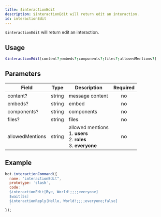 ```yaml
---
title: $interactionEdit 
description: $interactionEdit will return edit an interaction.
id: interactionEdit
---
```


`$interactionEdit` will return edit an interaction.

## Usage

```php
$interactionEdit[content?;embeds?;components?;files?;allowedMentions?]
```

## Parameters 


| Field           | Type   | Description                                                                     | Required |
| --------------- | ------ | ------------------------------------------------------------------------------- |:--------:|
| content?        | string | message content                                                                 |    no    |
| embeds?         | string | embed                                                                           |    no    |
| components?     | string | components                                                                      |    no    |
| files?          | string | files                                                                           |    no    |
| allowedMentions | string | allowed mentions <br /> 1. **users** <br /> 2. **roles** <br /> 3. **everyone** |    no    |


## Example

```javascript
bot.interactionCommand({
  name: "interactionEdit",
  prototype: 'slash',
  code: `
  $interactionEdit[Bye, World!;;;;everyone]
  $wait[5s]
  $interactionReply[Hello, World!;;;;everyone;false]
  `
});
```
